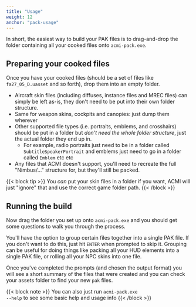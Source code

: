 ```yaml
---
title: "Usage"
weight: 12
anchor: "pack-usage"
---
```


In short, the easiest way to build your PAK files is to drag-and-drop the folder containing all your cooked files onto `acmi-pack.exe`.

## Preparing your cooked files

Once you have your cooked files (should be a set of files like `fa27_05_D.uasset` and so forth), drop them into an empty folder.

- Aircraft skin files (including diffuses, instance files and MREC files) can simply be left as-is, they don't need to be put into their own folder structure.
- Same for weapon skins, cockpits and canopies: just dump them wherever
- Other supported file types (i.e. portraits, emblems, and crosshairs) should be put in a folder but *don't need the whole folder structure*, just the actual folder they end up in.
  - For example, radio portraits just need to be in a folder called `SubtitleSpeakerPortrait` and emblems just need to go in a folder called `Emblem` etc etc
- Any files that ACMI doesn't support, you'll need to recreate the full "Nimbus/..." structure for, but they'll still be packed.

{{< block tip >}}
You <em>can</em> put your skin files in a folder if you want, ACMI will just "ignore" that and use the correct game folder path.
{{< /block >}}

## Running the build

Now drag the folder you set up onto `acmi-pack.exe` and you should get some questions to walk you through the process.

You'll have the option to group certain files together into a single PAK file. If you don't want to do this, just hit `ENTER` when prompted to skip it. Grouping can be useful for doing things like packing all your HUD elements into a single PAK file, or rolling all your NPC skins into one file.

Once you've completed the prompts (and chosen the output format) you will see a short summary of the files that were created and you can check your assets folder to find your new `pak` files.

{{< block note >}}
You can also just run <code>acmi-pack.exe --help</code> to see some basic help and usage info
{{< /block >}}
